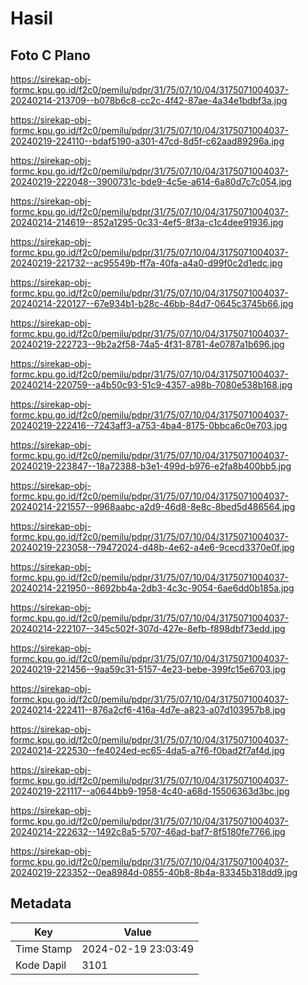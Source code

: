 # Hasil

## Foto C Plano

https://sirekap-obj-formc.kpu.go.id/f2c0/pemilu/pdpr/31/75/07/10/04/3175071004037-20240214-213709--b078b6c8-cc2c-4f42-87ae-4a34e1bdbf3a.jpg

https://sirekap-obj-formc.kpu.go.id/f2c0/pemilu/pdpr/31/75/07/10/04/3175071004037-20240219-224110--bdaf5190-a301-47cd-8d5f-c62aad89296a.jpg

https://sirekap-obj-formc.kpu.go.id/f2c0/pemilu/pdpr/31/75/07/10/04/3175071004037-20240219-222048--3900731c-bde9-4c5e-a614-6a80d7c7c054.jpg

https://sirekap-obj-formc.kpu.go.id/f2c0/pemilu/pdpr/31/75/07/10/04/3175071004037-20240214-214619--852a1295-0c33-4ef5-8f3a-c1c4dee91936.jpg

https://sirekap-obj-formc.kpu.go.id/f2c0/pemilu/pdpr/31/75/07/10/04/3175071004037-20240219-221732--ac95549b-ff7a-40fa-a4a0-d99f0c2d1edc.jpg

https://sirekap-obj-formc.kpu.go.id/f2c0/pemilu/pdpr/31/75/07/10/04/3175071004037-20240214-220127--67e934b1-b28c-46bb-84d7-0645c3745b66.jpg

https://sirekap-obj-formc.kpu.go.id/f2c0/pemilu/pdpr/31/75/07/10/04/3175071004037-20240219-222723--9b2a2f58-74a5-4f31-8781-4e0787a1b696.jpg

https://sirekap-obj-formc.kpu.go.id/f2c0/pemilu/pdpr/31/75/07/10/04/3175071004037-20240214-220759--a4b50c93-51c9-4357-a98b-7080e538b168.jpg

https://sirekap-obj-formc.kpu.go.id/f2c0/pemilu/pdpr/31/75/07/10/04/3175071004037-20240219-222416--7243aff3-a753-4ba4-8175-0bbca6c0e703.jpg

https://sirekap-obj-formc.kpu.go.id/f2c0/pemilu/pdpr/31/75/07/10/04/3175071004037-20240219-223847--18a72388-b3e1-499d-b976-e2fa8b400bb5.jpg

https://sirekap-obj-formc.kpu.go.id/f2c0/pemilu/pdpr/31/75/07/10/04/3175071004037-20240214-221557--9968aabc-a2d9-46d8-8e8c-8bed5d486564.jpg

https://sirekap-obj-formc.kpu.go.id/f2c0/pemilu/pdpr/31/75/07/10/04/3175071004037-20240219-223058--79472024-d48b-4e62-a4e6-9cecd3370e0f.jpg

https://sirekap-obj-formc.kpu.go.id/f2c0/pemilu/pdpr/31/75/07/10/04/3175071004037-20240214-221950--8692bb4a-2db3-4c3c-9054-6ae6dd0b185a.jpg

https://sirekap-obj-formc.kpu.go.id/f2c0/pemilu/pdpr/31/75/07/10/04/3175071004037-20240214-222107--345c502f-307d-427e-8efb-f898dbf73edd.jpg

https://sirekap-obj-formc.kpu.go.id/f2c0/pemilu/pdpr/31/75/07/10/04/3175071004037-20240219-221456--9aa59c31-5157-4e23-bebe-399fc15e6703.jpg

https://sirekap-obj-formc.kpu.go.id/f2c0/pemilu/pdpr/31/75/07/10/04/3175071004037-20240214-222411--876a2cf6-416a-4d7e-a823-a07d103957b8.jpg

https://sirekap-obj-formc.kpu.go.id/f2c0/pemilu/pdpr/31/75/07/10/04/3175071004037-20240214-222530--fe4024ed-ec65-4da5-a7f6-f0bad2f7af4d.jpg

https://sirekap-obj-formc.kpu.go.id/f2c0/pemilu/pdpr/31/75/07/10/04/3175071004037-20240219-221117--a0644bb9-1958-4c40-a68d-15506363d3bc.jpg

https://sirekap-obj-formc.kpu.go.id/f2c0/pemilu/pdpr/31/75/07/10/04/3175071004037-20240214-222632--1492c8a5-5707-46ad-baf7-8f5180fe7766.jpg

https://sirekap-obj-formc.kpu.go.id/f2c0/pemilu/pdpr/31/75/07/10/04/3175071004037-20240219-223352--0ea8984d-0855-40b8-8b4a-83345b318dd9.jpg


## Metadata

| Key        | Value               |
| ---------- | ------------------- |
| Time Stamp | 2024-02-19 23:03:49 |
| Kode Dapil | 3101                |



